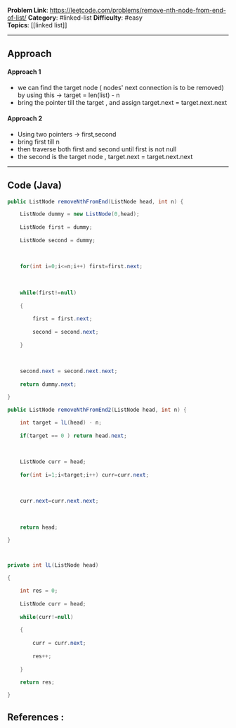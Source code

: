 
**Problem Link**: https://leetcode.com/problems/remove-nth-node-from-end-of-list/
**Category**: #linked-list
**Difficulty**: #easy  
**Topics**: [[linked list]]   

---

## Approach

#### Approach 1

- we can find the target node ( nodes' next connection is to be removed) by using this -> target = len(list) - n
- bring the pointer till the target , and assign target.next = target.next.next
#### Approach 2

 - Using two pointers -> first,second
 - bring first till n
 - then traverse both first and second until first is not null
 - the second is the target node , target.next = target.next.next
---

## Code (Java)

```java
public ListNode removeNthFromEnd(ListNode head, int n) {

	ListNode dummy = new ListNode(0,head);
	
	ListNode first = dummy;
	
	ListNode second = dummy;
	
	  
	
	for(int i=0;i<=n;i++) first=first.next;
	
	  
	
	while(first!=null)
	
	{
	
		first = first.next;
		
		second = second.next;
	
	}
	
	  
	
	second.next = second.next.next;
	
	return dummy.next;

}

```

```java
public ListNode removeNthFromEnd2(ListNode head, int n) {

	int target = lL(head) - n;
	
	if(target == 0 ) return head.next;
	
	  
	
	ListNode curr = head;
	
	for(int i=1;i<target;i++) curr=curr.next;
	
	  
	
	curr.next=curr.next.next;
	
	  
	
	return head;

}

  

private int lL(ListNode head)

{

	int res = 0;
	
	ListNode curr = head;
	
	while(curr!=null)
	
	{
	
		curr = curr.next;
		
		res++;
	
	}
	
	return res;

}
```
## References :